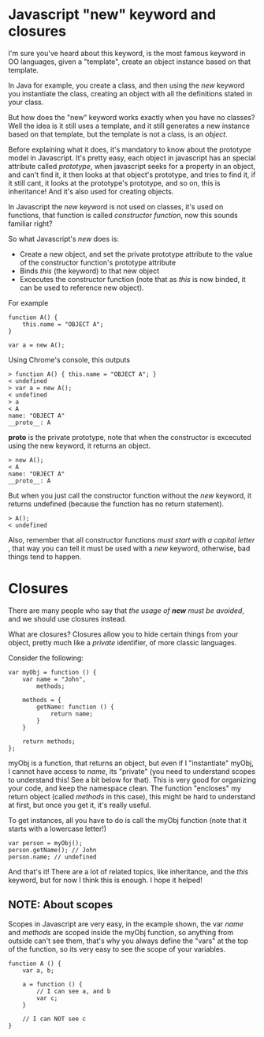 # Javascript "new" keyword and closures

I'm sure you've heard about this keyword, is the most famous keyword in OO
languages, given a "template", create an object instance based on that template.

In Java for example, you create a class, and then using the _new_ keyword you 
instantiate the class, creating an object with all the definitions stated in 
your class.

But how does the "new" keyword works exactly when you have no classes? Well the
idea is it still uses a template, and it still generates a new instance based on
that template, but the template is not a class, is an *object*.

Before explaining what it does, it's mandatory to know about the prototype model
in Javascript. It's pretty easy, each object in javascript has an special 
attribute called _prototype_, when javascript seeks for a property in an object,
and can't find it, it then looks at that object's prototype, and tries to find
it, if it still cant, it looks at the prototype's prototype, and so on, this is
inheritance! And it's also used for creating objects.

In Javascript the *new* keyword is not used on classes, it's used on functions,
that function is called *constructor function*, now this sounds familiar right?

So what Javascript's *new* does is:
 * Create a new object, and set the private prototype attribute to the value of the
 constructor function's prototype attribute
 * Binds *this* (the keyword) to that new object 
 * Excecutes the constructor function (note that as *this* is now binded, it can be used to reference new object).

For example

```
function A() {
    this.name = "OBJECT A";
}

var a = new A();
```

Using Chrome's console, this outputs

```
> function A() { this.name = "OBJECT A"; }
< undefined
> var a = new A();
< undefined
> a
< A
name: "OBJECT A"
__proto__: A
```

__proto__ is the private prototype, note that when the constructor is excecuted 
using the new keyword, it returns an object.

```
> new A();
< A
name: "OBJECT A"
__proto__: A
```

But when you just call the constructor function without the _new_ keyword, it 
returns undefined (because the function has no return statement).

```
> A();
< undefined
```

Also, remember that all constructor functions *must start with a capital letter*
, that way you can tell it must be used with a _new_ keyword, otherwise, bad 
things tend to happen.

# Closures

There are many people who say that *the usage of __new__ must be avoided*, and 
we should use closures instead.

What are closures? Closures allow you to hide certain things from your object,
pretty much like a _private_ identifier, of more classic languages.

Consider the following:

```
var myObj = function () {
    var name = "John",
        methods;

    methods = {
        getName: function () {
            return name;
        }
    }

    return methods;
};
```

myObj is a function, that returns an object, but even if I "instantiate" myObj,
I cannot have access to _name_, its "private" (you need to understand scopes to
understand this! See a bit below for that). This is very good for organizing 
your code, and keep the namespace clean. The function "encloses" my return 
object (called *methods* in this case), this might be hard to understand at 
first, but once you get it, it's really useful.

To get instances, all you have to do is call the myObj function (note that it
starts with a lowercase letter!)

```
var person = myObj();
person.getName(); // John
person.name; // undefined
```

And that's it! There are a lot of related topics, like inheritance, and the 
*this* keyword, but for now I think this is enough. I hope it helped!

## NOTE: About scopes
Scopes in Javascript are very easy, in the example shown, the var _name_ and
_methods_ are scoped inside the myObj function, so anything from outside can't 
see them, that's why you always define the "vars" at the top of the function, so 
its very easy to see the scope of your variables.

```
function A () {
    var a, b;

    a = function () {
        // I can see a, and b
        var c;
    }

    // I can NOT see c
}
```

